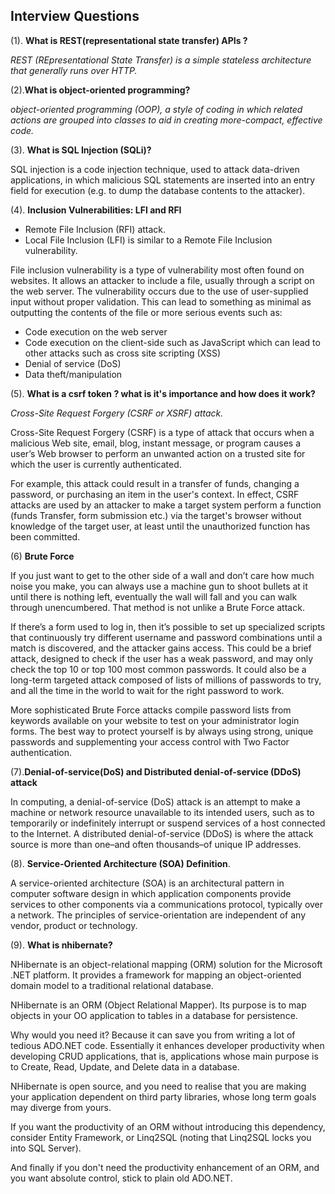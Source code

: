 ## Interview Questions
(1). **What is REST(representational state transfer) APIs ?**

*REST (REpresentational State Transfer) is a simple stateless architecture that generally runs over HTTP.*

(2).**What is object-oriented programming?**

*object-oriented programming (OOP), a style of coding in which related actions are grouped into classes to aid in creating more-compact, effective code.*

(3). **What is SQL Injection (SQLi)?**

SQL injection is a code injection technique, used to attack data-driven applications, in which malicious SQL statements are inserted into an entry field for execution (e.g. to dump the database contents to the attacker).

(4). **Inclusion Vulnerabilities: LFI and RFI**

+ Remote File Inclusion (RFI) attack.
+ Local File Inclusion (LFI) is similar to a Remote File Inclusion vulnerability.

File inclusion vulnerability is a type of vulnerability most often found on websites. It allows an attacker to include a file, usually through a script on the web server. The vulnerability occurs due to the use of user-supplied input without proper validation. This can lead to something as minimal as outputting the contents of the file or more serious events such as:
+ Code execution on the web server
+ Code execution on the client-side such as  JavaScript which can lead to other attacks such as cross site scripting (XSS)
+ Denial of service (DoS)
+ Data theft/manipulation

(5). **What is a csrf token ? what is it's importance and how does it work?**

*Cross-Site Request Forgery (CSRF or XSRF) attack.*

Cross-Site Request Forgery (CSRF) is a type of attack that occurs when a malicious Web site, email, blog, instant message, or program causes a user’s Web browser to perform an unwanted action on a trusted site for which the user is currently authenticated.

For example, this attack could result in a transfer of funds, changing a password, or purchasing an item in the user's context. In effect, CSRF attacks are used by an attacker to make a target system perform a function (funds Transfer, form submission etc.) via the target's browser without knowledge of the target user, at least until the unauthorized function has been committed.

(6) **Brute Force**

If you just want to get to the other side of a wall and don’t care how much noise you make, you can always use a machine gun to shoot bullets at it until there is nothing left, eventually the wall will fall and you can walk through unencumbered. That method is not unlike a Brute Force attack.

If there’s a form used to log in, then it’s possible to set up specialized scripts that continuously try different username and password combinations until a match is discovered, and the attacker gains access. This could be a brief attack, designed to check if the user has a weak password, and may only check the top 10 or top 100 most common passwords. It could also be a long-term targeted attack composed of lists of millions of passwords to try, and all the time in the world to wait for the right password to work.

More sophisticated Brute Force attacks compile password lists from keywords available on your website to test on your administrator login forms. The best way to protect yourself is by always using strong, unique passwords and supplementing your access control with Two Factor authentication.

(7).**Denial-of-service(DoS) and Distributed denial-of-service (DDoS) attack**

In computing, a denial-of-service (DoS) attack is an attempt to make a machine or network resource unavailable to its intended users, such as to temporarily or indefinitely interrupt or suspend services of a host connected to the Internet. A distributed denial-of-service (DDoS) is where the attack source is more than one–and often thousands–of unique IP addresses.

(8). **Service-Oriented Architecture (SOA) Definition**.

A service-oriented architecture (SOA) is an architectural pattern in computer software design in which application components provide services to other components via a communications protocol, typically over a network. The principles of service-orientation are independent of any vendor, product or technology.

(9). **What is nhibernate?**

  NHibernate is an object-relational mapping (ORM) solution for the Microsoft .NET platform. It provides a framework for mapping an object-oriented domain model to a traditional relational database.

  NHibernate is an ORM (Object Relational Mapper). Its purpose is to map objects in your OO application to tables in a database for persistence.

Why would you need it? Because it can save you from writing a lot of tedious ADO.NET code. Essentially it enhances developer productivity when developing CRUD applications, that is, applications whose main purpose is to Create, Read, Update, and Delete data in a database.

NHibernate is open source, and you need to realise that you are making your application dependent on third party libraries, whose long term goals may diverge from yours.

If you want the productivity of an ORM without introducing this dependency, consider Entity Framework, or Linq2SQL (noting that Linq2SQL locks you into SQL Server).

And finally if you don't need the productivity enhancement of an ORM, and you want absolute control, stick to plain old ADO.NET.
